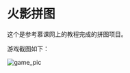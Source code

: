# 火影拼图

这个是参考慕课网上的教程完成的拼图项目。

游戏截图如下：

![game_pic](http://github.com/wangzhengyi/HYPinTu/raw/master/screenshots/device-2016-08-16-163508.png)